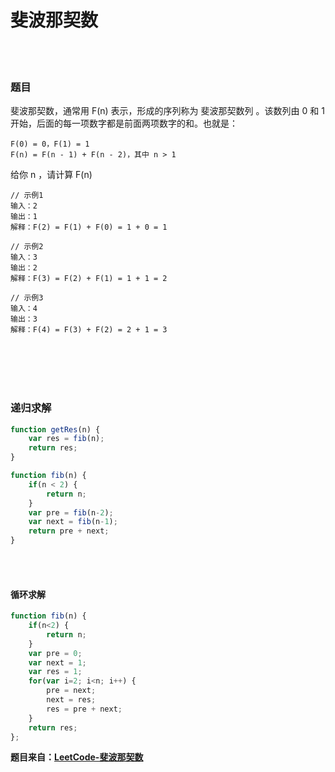 # 斐波那契数

<br></br>

### 题目

斐波那契数，通常用 F(n) 表示，形成的序列称为 斐波那契数列 。该数列由 0 和 1 开始，后面的每一项数字都是前面两项数字的和。也就是：

```
F(0) = 0，F(1) = 1
F(n) = F(n - 1) + F(n - 2)，其中 n > 1
```

给你 n ，请计算 F(n)

```
// 示例1
输入：2
输出：1
解释：F(2) = F(1) + F(0) = 1 + 0 = 1

// 示例2
输入：3
输出：2
解释：F(3) = F(2) + F(1) = 1 + 1 = 2

// 示例3
输入：4
输出：3
解释：F(4) = F(3) + F(2) = 2 + 1 = 3
```

<br></br>
<br></br>

### 递归求解

```javascript
function getRes(n) {
    var res = fib(n);
    return res;
}

function fib(n) {
    if(n < 2) {
        return n;
    }
    var pre = fib(n-2);
    var next = fib(n-1);
    return pre + next;
}
```

<br></br>

#### 循环求解

```javascript
function fib(n) {
    if(n<2) {
        return n;
    }
    var pre = 0;
    var next = 1;
    var res = 1;
    for(var i=2; i<n; i++) {
        pre = next;
        next = res;
        res = pre + next;
    }
    return res;
};
```

**题目来自：[LeetCode-斐波那契数](https://leetcode-cn.com/problems/fibonacci-number/)**
